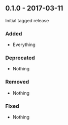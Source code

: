 ## 0.1.0 - 2017-03-11

Initial tagged release

### Added
* Everything

### Deprecated
* Nothing

### Removed
* Nothing

### Fixed
* Nothing

